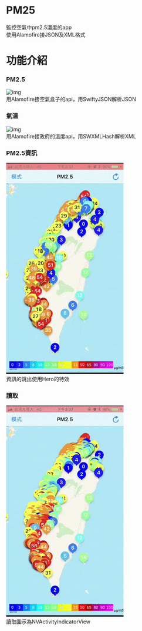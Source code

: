 # PM25
監控空氣中pm2.5濃度的app</br>
使用Alamofire接JSON及XML格式

功能介紹
=======
<h3>PM2.5</h3>

![img](https://github.com/hankjojo/PM25/blob/master/Sources/PM25_1.gif)
<br/>
用Alamofire接空氣盒子的api，用SwiftyJSON解析JSON

<h3>氣溫</h3>

![img](https://github.com/hankjojo/PM25/blob/master/Sources/PM25_4.gif)
<br/>
用Alamofire接政府的溫度api，用SWXMLHash解析XML

<h3>PM2.5資訊</h3>

![img](https://github.com/hankjojo/PM25/blob/master/Sources/PM25_3.gif)
<br/>
資訊的跳出使用Hero的特效


<h3>讀取</h3>

![img](https://github.com/hankjojo/PM25/blob/master/Sources/PM25_2.gif)
<br/>
讀取圖示為NVActivityIndicatorView

